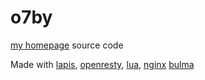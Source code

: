 # o7by
[my homepage](http://tinyurl.com/mwhome42) source code

Made with [lapis](https://leafo.net/lapis/), [openresty](https://openresty.org/en/), [lua](https://www.lua.org/), [nginx](https://www.nginx.com/) [bulma](https://bulma.io/)
